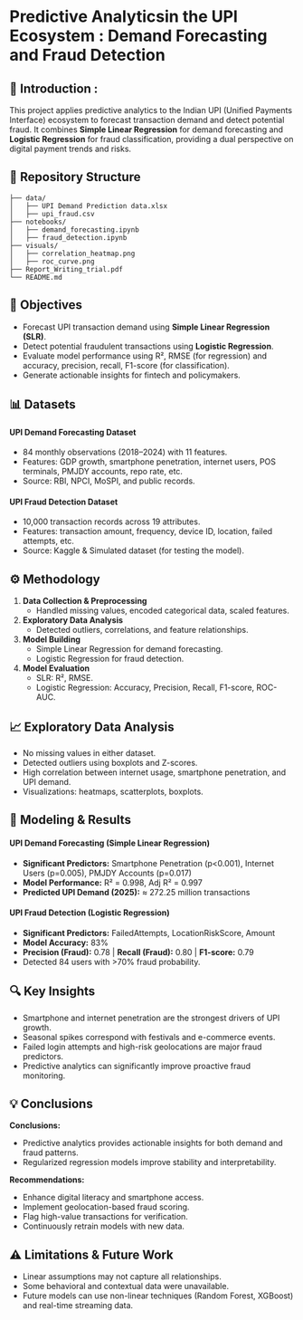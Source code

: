 # Predictive Analyticsin the UPI Ecosystem : Demand Forecasting and Fraud Detection

## 🧾 Introduction :
This project applies predictive analytics to the Indian UPI (Unified Payments Interface) ecosystem to forecast transaction demand and detect potential fraud. It combines **Simple Linear Regression** for demand forecasting and **Logistic Regression** for fraud classification, providing a dual perspective on digital payment trends and risks.



## 📂 Repository Structure
```
├── data/
│   ├── UPI Demand Prediction data.xlsx
│   ├── upi_fraud.csv
├── notebooks/
│   ├── demand_forecasting.ipynb
│   ├── fraud_detection.ipynb
├── visuals/
│   ├── correlation_heatmap.png
│   ├── roc_curve.png
├── Report_Writing_trial.pdf
└── README.md
```

## 🎯 Objectives
- Forecast UPI transaction demand using **Simple Linear Regression (SLR)**.
- Detect potential fraudulent transactions using **Logistic Regression**.
- Evaluate model performance using R², RMSE (for regression) and accuracy, precision, recall, F1-score (for classification).
- Generate actionable insights for fintech and policymakers.


## 📊 Datasets 
#### UPI Demand Forecasting Dataset
- 84 monthly observations (2018–2024) with 11 features.
- Features: GDP growth, smartphone penetration, internet users, POS terminals, PMJDY accounts, repo rate, etc.
- Source: RBI, NPCI, MoSPI, and public records.

#### UPI Fraud Detection Dataset
- 10,000 transaction records across 19 attributes.
- Features: transaction amount, frequency, device ID, location, failed attempts, etc.
- Source: Kaggle & Simulated dataset (for testing the model).

## ⚙️ Methodology
1. **Data Collection & Preprocessing**
   - Handled missing values, encoded categorical data, scaled features.
2. **Exploratory Data Analysis**
   - Detected outliers, correlations, and feature relationships.
3. **Model Building**
   - Simple Linear Regression for demand forecasting.
   - Logistic Regression for fraud detection.
4. **Model Evaluation**
   - SLR: R², RMSE.
   - Logistic Regression: Accuracy, Precision, Recall, F1-score, ROC-AUC.


## 📈 Exploratory Data Analysis
- No missing values in either dataset.
- Detected outliers using boxplots and Z-scores.
- High correlation between internet usage, smartphone penetration, and UPI demand.
- Visualizations: heatmaps, scatterplots, boxplots.


## 🤖 Modeling & Results
#### UPI Demand Forecasting (Simple Linear Regression)
- **Significant Predictors:** Smartphone Penetration (p<0.001), Internet Users (p=0.005), PMJDY Accounts (p=0.017)
- **Model Performance:** R² = 0.998, Adj R² = 0.997
- **Predicted UPI Demand (2025):** ≈ 272.25 million transactions

#### UPI Fraud Detection (Logistic Regression)
- **Significant Predictors:** FailedAttempts, LocationRiskScore, Amount
- **Model Accuracy:** 83%
- **Precision (Fraud):** 0.78 | **Recall (Fraud):** 0.80 | **F1-score:** 0.79
- Detected 84 users with >70% fraud probability.

## 🔍 Key Insights 
- Smartphone and internet penetration are the strongest drivers of UPI growth.
- Seasonal spikes correspond with festivals and e-commerce events.
- Failed login attempts and high-risk geolocations are major fraud predictors.
- Predictive analytics can significantly improve proactive fraud monitoring.


## 💡 Conclusions 
**Conclusions:**
- Predictive analytics provides actionable insights for both demand and fraud patterns.
- Regularized regression models improve stability and interpretability.

**Recommendations:**
- Enhance digital literacy and smartphone access.
- Implement geolocation-based fraud scoring.
- Flag high-value transactions for verification.
- Continuously retrain models with new data.


## ⚠️ Limitations & Future Work
- Linear assumptions may not capture all relationships.
- Some behavioral and contextual data were unavailable.
- Future models can use non-linear techniques (Random Forest, XGBoost) and real-time streaming data.
